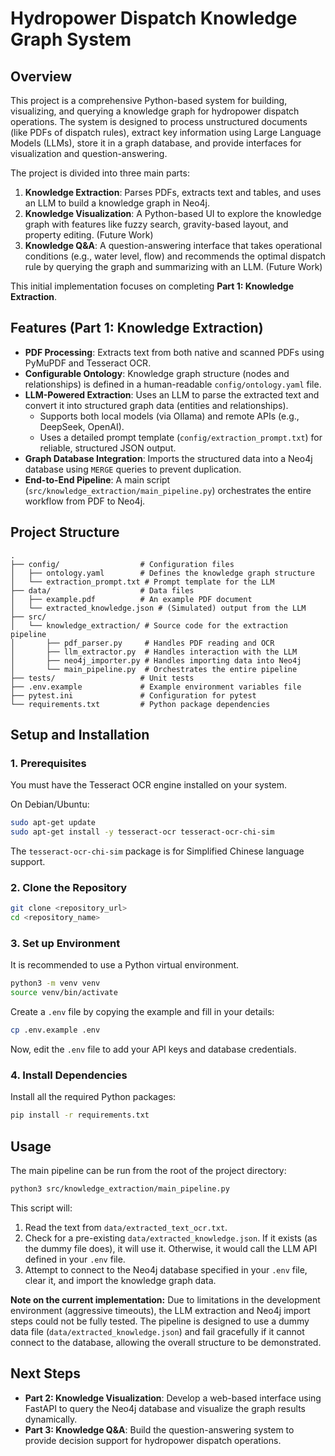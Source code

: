 # Hydropower Dispatch Knowledge Graph System

## Overview

This project is a comprehensive Python-based system for building, visualizing, and querying a knowledge graph for hydropower dispatch operations. The system is designed to process unstructured documents (like PDFs of dispatch rules), extract key information using Large Language Models (LLMs), store it in a graph database, and provide interfaces for visualization and question-answering.

The project is divided into three main parts:
1.  **Knowledge Extraction**: Parses PDFs, extracts text and tables, and uses an LLM to build a knowledge graph in Neo4j.
2.  **Knowledge Visualization**: A Python-based UI to explore the knowledge graph with features like fuzzy search, gravity-based layout, and property editing. (Future Work)
3.  **Knowledge Q&A**: A question-answering interface that takes operational conditions (e.g., water level, flow) and recommends the optimal dispatch rule by querying the graph and summarizing with an LLM. (Future Work)

This initial implementation focuses on completing **Part 1: Knowledge Extraction**.

## Features (Part 1: Knowledge Extraction)

*   **PDF Processing**: Extracts text from both native and scanned PDFs using PyMuPDF and Tesseract OCR.
*   **Configurable Ontology**: Knowledge graph structure (nodes and relationships) is defined in a human-readable `config/ontology.yaml` file.
*   **LLM-Powered Extraction**: Uses an LLM to parse the extracted text and convert it into structured graph data (entities and relationships).
    *   Supports both local models (via Ollama) and remote APIs (e.g., DeepSeek, OpenAI).
    *   Uses a detailed prompt template (`config/extraction_prompt.txt`) for reliable, structured JSON output.
*   **Graph Database Integration**: Imports the structured data into a Neo4j database using `MERGE` queries to prevent duplication.
*   **End-to-End Pipeline**: A main script (`src/knowledge_extraction/main_pipeline.py`) orchestrates the entire workflow from PDF to Neo4j.

## Project Structure

```
.
├── config/                  # Configuration files
│   ├── ontology.yaml        # Defines the knowledge graph structure
│   └── extraction_prompt.txt # Prompt template for the LLM
├── data/                    # Data files
│   ├── example.pdf          # An example PDF document
│   └── extracted_knowledge.json # (Simulated) output from the LLM
├── src/
│   └── knowledge_extraction/ # Source code for the extraction pipeline
│       ├── pdf_parser.py     # Handles PDF reading and OCR
│       ├── llm_extractor.py  # Handles interaction with the LLM
│       ├── neo4j_importer.py # Handles importing data into Neo4j
│       └── main_pipeline.py  # Orchestrates the entire pipeline
├── tests/                   # Unit tests
├── .env.example             # Example environment variables file
├── pytest.ini               # Configuration for pytest
└── requirements.txt         # Python package dependencies
```

## Setup and Installation

### 1. Prerequisites

You must have the Tesseract OCR engine installed on your system.

On Debian/Ubuntu:
```bash
sudo apt-get update
sudo apt-get install -y tesseract-ocr tesseract-ocr-chi-sim
```
The `tesseract-ocr-chi-sim` package is for Simplified Chinese language support.

### 2. Clone the Repository

```bash
git clone <repository_url>
cd <repository_name>
```

### 3. Set up Environment

It is recommended to use a Python virtual environment.
```bash
python3 -m venv venv
source venv/bin/activate
```

Create a `.env` file by copying the example and fill in your details:
```bash
cp .env.example .env
```
Now, edit the `.env` file to add your API keys and database credentials.

### 4. Install Dependencies

Install all the required Python packages:
```bash
pip install -r requirements.txt
```

## Usage

The main pipeline can be run from the root of the project directory:

```bash
python3 src/knowledge_extraction/main_pipeline.py
```

This script will:
1.  Read the text from `data/extracted_text_ocr.txt`.
2.  Check for a pre-existing `data/extracted_knowledge.json`. If it exists (as the dummy file does), it will use it. Otherwise, it would call the LLM API defined in your `.env` file.
3.  Attempt to connect to the Neo4j database specified in your `.env` file, clear it, and import the knowledge graph data.

**Note on the current implementation:** Due to limitations in the development environment (aggressive timeouts), the LLM extraction and Neo4j import steps could not be fully tested. The pipeline is designed to use a dummy data file (`data/extracted_knowledge.json`) and fail gracefully if it cannot connect to the database, allowing the overall structure to be demonstrated.

## Next Steps

*   **Part 2: Knowledge Visualization**: Develop a web-based interface using FastAPI to query the Neo4j database and visualize the graph results dynamically.
*   **Part 3: Knowledge Q&A**: Build the question-answering system to provide decision support for hydropower dispatch operations.
